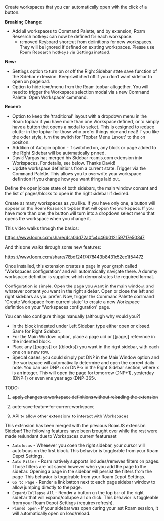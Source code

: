 Create workspaces that you can automatically open with the click of a button.

**Breaking Change:**
- Add all workspaces to Command Palette, and by extension, Roam Research hotkeys can now be defined for each workspace.
  - removed Keyboard shortcut from definitions for new workspaces. They will be ignored if defined on existing workspaces. Please use Roam Research hotkeys via Settings instead.
  
**New:**
- Settings option to turn on or off the Right Sidebar state save function of the Sidebar extension. Keep switched off if you don't want sidebar to open on pageload.
- Option to hide icon/menu from the Roam topbar altogether. You will need to trigger the Workspace selection modal via a new Command Palette 'Open Workspace' command.

**Recent:**
- Option to keep the 'traditional' layout with a dropdown menu in the Roam topbar if you have more than one Workspace defined, or to simply have a button that opens a modal to select. This is designed to reduce clutter in the topbar for those who prefer things nice and neat! If you like the older style, turn the switch for 'Topbar Menu Layout' to the on position.
- Addition of Autopin option - if switched on, any block or page added to the Right Sidebar will be automatically pinned.
- David Vargas has merged his Sidebar roamjs.com extension into Workspaces. For details, see below. Thanks David!
- Update workspace definitions from a current state. Trigger via the Command Palette. This allows you to overwrite your workspace definition if you change how you want things laid out.

Define the open|close state of both sidebars, the main window content and the list of pages/blocks to open in the right sidebar if desired.

Create as many workspaces as you like. If you have only one, a button will appear on the Roam Research topbar that will open the workspace. If you have more than one, the button will turn into a dropdown select menu that opens the workspace when you change it.

This video walks through the basics:

https://www.loom.com/share/4ca0dd72a0fa4c46b012a59717e503d7

And this one walks through some new features:

https://www.loom.com/share/78bdf24f7478443b8431c52ec1f54472

Once installed, this extension creates a page in your graph called 'Workspaces configuration' and will automatically navigate there. A dummy workspace definition is supplied which demonstrates the required format.

Configuration is simple. Open the page you want in the main window, and whatever content you want in the right sidebar. Open or close the left and right sidebars as you prefer. Now, trigger the Command Palette command 'Create Workspace from current state' to create a new Workspace definition on your 'Workspaces configuration' page.

You can also configure things manually (although why would you?):
- In the block indented under Left Sidebar: type either open or closed. Same for Right Sidebar:.
- For the Main Window: option, place a page uid or [[page]] reference in the indented block.
- Place any [[pages]] or ((blocks)) you want in the right sidebar, with each one on a new row.
- Special cases: you could simply put DNP in the Main Window option and the workspace will automatically determine and open the correct daily note. You can use DNP+x or DNP-x in the Right Sidebar section, where x is an integer. This will open the page for tomorrow (DNP+1), yesterday (DNP-1) or even one year ago (DNP-365).

TODO:

1. ~~apply changes to workspace definitions without reloading the extension~~

2. ~~auto-save feature for current workspace~~

3. API to allow other extensions to interact with Workspaces

This extension has been merged with the previous RoamJS extension Sidebar! The following features have been brought over while the rest were made redundant due to Workspaces current featureset:
- `Autofocus` - Whenever you open the right sidebar, your cursor will autofocus on the first block. This behavior is toggleable from your Roam Depot Settings.
- `Auto Filter` - Roam natively supports includes/removes filters on pages. Those filters are not saved however when you add the page to the sidebar. Opening a page in the sidebar will persist the filters from the page. This behavior is toggleable from your Roam Depot Settings.
- `Go to Page` - Render a link button next to each page sidebar window to allow jumping directly to the page.
- `Expand/Collapse All` - Render a button on the top bar of the right sidebar that will expand/collapse all on click. This behavior is toggleable from your Roam Depot Settings (requires refresh).
- `Pinned open` - If your sidebar was open during your last Roam session, it will automatically open on load/reload.


